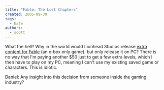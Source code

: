 ```yaml
---
title: "Fable: The Lost Chapters"
created: 2005-09-30
tags: 
  - hate
authors: 
  - scott
---
```


What the hell? Why in the world would Lionhead Studios release [extra content for Fable](http://www.microsoft.com/games/fable/features.asp) (an x-box only game), but only release it on PC? There is no way that I'm paying another $50 just to get a few extra levels, which I then have to play on my PC, meaning I can't use my existing saved game or characters. This is idiotic.

Daniel: Any insight into this decision from someone inside the gaming industry?
